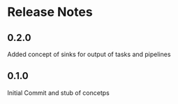 # Release Notes

## 0.2.0
Added concept of sinks for output of tasks and pipelines

## 0.1.0
Initial Commit and stub of concetps
